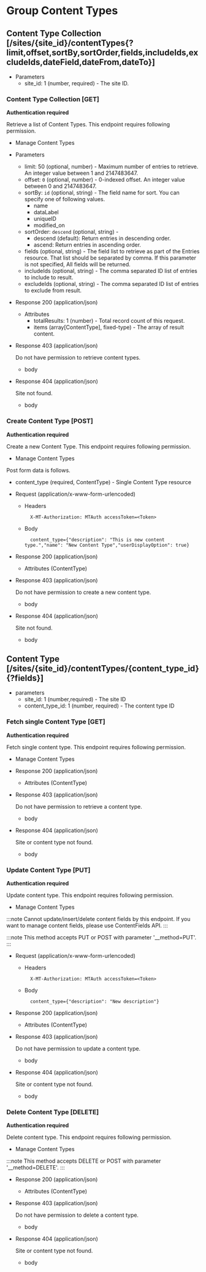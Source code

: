 # Group Content Types

## Content Type Collection [/sites/{site_id}/contentTypes{?limit,offset,sortBy,sortOrder,fields,includeIds,excludeIds,dateField,dateFrom,dateTo}]

+ Parameters
    + site_id: 1 (number, required) - The site ID.

### Content Type Collection [GET]
**Authentication required**

Retrieve a list of Content Types. This endpoint requires following permission.

* Manage Content Types

+ Parameters
    + limit: 50 (optional, number) - Maximum number of entries to retrieve. An integer value between 1 and 2147483647.
    + offset: `0` (optional, number) - 0-indexed offset. An integer value between 0 and 2147483647.
    + sortBy: `id` (optional, string) - The field name for sort. You can specify one of following values.
        * name
        * dataLabel
        * uniqueID
        * modified_on
    + sortOrder: `descend` (optional, string) - 
        * descend (default): Return entries in descending order.
        * ascend: Return entries in ascending order.
    + fields (optional, string) - The field list to retrieve as part of the Entries resource. That list should be separated by comma. If this parameter is not specified, All fields will be returned.
    + includeIds (optional, string) - The comma separated ID list of entries to include to result.
    + excludeIds (optional, string) - The comma separated ID list of entries to exclude from result.

+ Response 200 (application/json)

    + Attributes
        + totalResults: 1 (number) - Total record count of this request.
        + items (array[ContentType], fixed-type) - The array of result content.

+ Response 403 (application/json)

    Do not have permission to retrieve content types.

    + body

+ Response 404 (application/json)

    Site not found.

    + body

### Create Content Type [POST]
**Authentication required**

Create a new Content Type. This endpoint requires following permission.

* Manage Content Types

Post form data is follows.

+ content_type (required, ContentType) - Single Content Type resource

+ Request (application/x-www-form-urlencoded)

    + Headers

            X-MT-Authorization: MTAuth accessToken=<Token>

    + Body

            content_type={"description": "This is new content type.","name": "New Content Type","userDisplayOption": true}

+ Response 200 (application/json)

    + Attributes (ContentType)

+ Response 403 (application/json)

    Do not have permission to create a new content type.

    + body

+ Response 404 (application/json)

    Site not found.

    + body


## Content Type [/sites/{site_id}/contentTypes/{content_type_id}{?fields}]

+ parameters
    + site_id: 1 (number,required) - The site ID
    + content_type_id: 1 (number, required) - The content type ID

### Fetch single Content Type [GET]
**Authentication required**

Fetch single content type. This endpoint requires following permission.

* Manage Content Types

+ Response 200 (application/json)

    + Attributes (ContentType)

+ Response 403 (application/json)

    Do not have permission to retrieve a content type.

    + body

+ Response 404 (application/json)

    Site or content type not found.

    + body

### Update Content Type [PUT]
**Authentication required**

Update content type. This endpoint requires following permission.

* Manage Content Types

:::note
Cannot update/insert/delete content fields by this endpoint. If you want to manage content fields, please use ContentFields API.
:::

:::note
This method accepts PUT or POST with parameter '__method=PUT'.
:::

+ Request (application/x-www-form-urlencoded)

    + Headers

            X-MT-Authorization: MTAuth accessToken=<Token>

    + Body

            content_type={"description": "New description"}

+ Response 200 (application/json)

    + Attributes (ContentType)

+ Response 403 (application/json)

    Do not have permission to update a content type.

    + body

+ Response 404 (application/json)

    Site or content type not found.

    + body

### Delete Content Type [DELETE]
**Authentication required**

Delete content type. This endpoint requires following permission.

* Manage Content Types

:::note
This method accepts DELETE or POST with parameter '__method=DELETE'.
:::

+ Response 200 (application/json)

    + Attributes (ContentType)

+ Response 403 (application/json)

    Do not have permission to delete a content type.

    + body

+ Response 404 (application/json)

    Site or content type not found.

    + body


